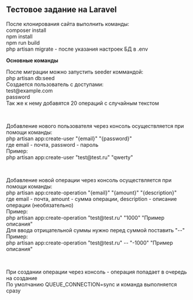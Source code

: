 <h2>Тестовое задание на Laravel</h2>

<p>После клонирования сайта выполнить команды:<br>
composer install<br>
npm install<br>
npm run build<br>
php artisan migrate - после указания настроек БД в .env
</p>

<p><b>Основные команды</b></p>
<p>После миграции можно запустить seeder коммандой:<br>
php artisan db:seed<br>
Создается пользователь с доступами:<br>
test@example.com<br>
password<br>
Так же к нему добавятся 20 операций с случайным текстом
</p>
<br>
<p>Добавление нового пользователя через консоль осуществляется при помощи команды:
<br>
php artisan app:create-user "{email}" "{password}"<br>
где email - почта, password - пароль<br>
Пример:<br>
php artisan app:create-user "test@test.ru" "qwerty"
</p>
<br>
<p>Добавление новой операции через консоль осуществляется при помощи команды:<br>
php artisan app:create-operation "{email}" "{amount}" "{description}"<br>
где email - почта, amount - сумма операции, description - описание операции (необязательно)<br>
Пример:<br>
php artisan app:create-operation "test@test.ru" "1000" "Пример описания"<br>
Для ввода отрицательной суммы нужно перед суммой поставить "--"<br>
Пример:<br>
php artisan app:create-operation "test@test.ru" -- "-1000" "Пример описания"
</p>
<br>
<p>При создании операции через консоль - операция попадает в очередь на создание<br>
По умолчанию QUEUE_CONNECTION=sync и команда выполняется сразу
</p>
